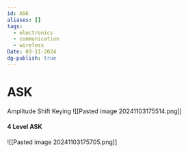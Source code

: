 ```yaml
---
id: ASK
aliases: []
tags:
  - electronics
  - communication
  - wireless
Date: 03-11-2024
dg-publish: true
---
```

# ASK 

Amplitude Shift Keying
![[Pasted image 20241103175514.png]]

#### 4 Level ASK
![[Pasted image 20241103175705.png]]

